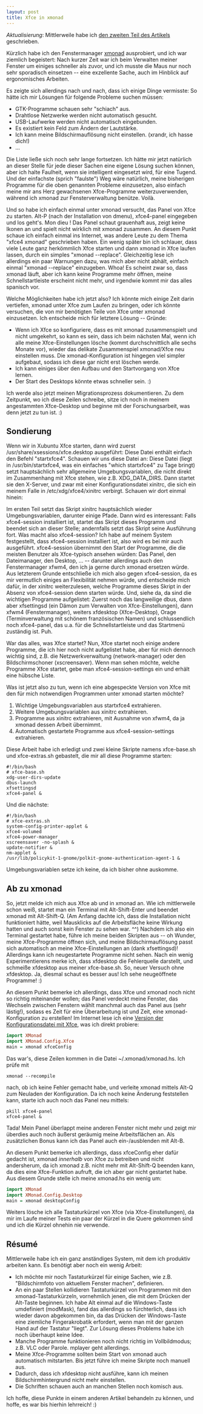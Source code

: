 ```yaml
---
layout: post
title: Xfce in xmonad
---
```


*Aktualisierung*: Mittlerweile habe ich [den zweiten Teil des Artikels](/blog/xfce-in-xmonad-pt-2.html) geschrieben.

Kürzlich habe ich den Fenstermanager [xmonad] ausprobiert, und ich war ziemlich begeistert: Nach kurzer Zeit war ich beim Verwalten meiner Fenster um einiges schneller als zuvor, und ich musste die Maus nur noch sehr sporadisch einsetzen -- eine exzellente Sache, auch im Hinblick auf ergonomisches Arbeiten.

Es zeigte sich allerdings nach und nach, dass ich einige Dinge vermisste: So hätte ich mir Lösungen für folgende Probleme suchen müssen:

- GTK-Programme schauen sehr "schiach" aus.
- Drahtlose Netzwerke werden nicht automatisch gesucht.
- USB-Laufwerke werden nicht automatisch eingebunden.
- Es existiert kein Feld zum Ändern der Lautstärke.
- Ich kann meine Bildschirmauflösung nicht einstellen. (xrandr, ich hasse dich!)
- ...

Die Liste ließe sich noch sehr lange fortsetzen. Ich hätte mir jetzt natürlich an dieser Stelle für jede dieser Sachen eine eigene Lösung suchen können, aber ich halte Faulheit, wenn sie intelligent eingesetzt wird, für eine Tugend. Und der einfachste (sprich "faulste") Weg wäre natürlich, meine bisherigen Programme für die oben genannten Probleme einzusetzen, also einfach meine mir ans Herz gewachsenen Xfce-Programme weiterzuverwenden, während ich xmonad zur Fensterverwaltung benütze. Voilà.

Und so habe ich einfach einmal unter xmonad versucht, das Panel von Xfce zu starten. Alt-P (nach der Installation von dmenu), xfce4-panel eingegeben und los geht's. Mon dieu ! Das Panel schaut grauenhaft aus, zeigt keine Ikonen an und spielt nicht wirklich mit xmonad zusammen. An diesem Punkt schaue ich einfach einmal ins Internet, was andere Leute zu dem Thema "xfce4 xmonad" geschrieben haben. Ein wenig später bin ich schlauer, dass viele Leute ganz herkömmlich Xfce starten und dann xmonad in Xfce laufen lassen, durch ein simples "xmonad --replace". Gleichzeitig lese ich allerdings ein paar Warnungen dazu, was mich aber nicht abhält, einfach einmal "xmonad --replace" einzugeben. Whoa! Es scheint zwar so, dass xmonad läuft, aber ich kann keine Programme mehr öffnen, meine Schnellstartleiste erscheint nicht mehr, und irgendwie kommt mir das alles spanisch vor.

Welche Möglichkeiten habe ich jetzt also? Ich könnte mich einige Zeit darin vertiefen, xmonad unter Xfce zum Laufen zu bringen, oder ich könnte versuchen, die von mir benötigten Teile von Xfce unter xmonad einzusetzen.
Ich entscheide mich für letztere Lösung -- Gründe:

- Wenn ich Xfce so konfiguriere, dass es mit xmonad zusammenspielt und nicht umgekehrt, so kann es sein, dass ich beim nächsten Mal, wenn ich alle meine Xfce-Einstellungen lösche (kommt durchschnittlich alle sechs Monate vor), wieder das delikate Zusammenspiel xmonad/Xfce neu einstellen muss. Die xmonad-Konfiguration ist hingegen viel simpler aufgebaut, sodass ich diese gar nicht erst löschen werde.
- Ich kann einiges über den Aufbau und den Startvorgang von Xfce lernen.
- Der Start des Desktops könnte etwas schneller sein. :)

Ich werde also jetzt meinen Migrationsprozess dokumentieren. Zu dem Zeitpunkt, wo ich diese Zeilen schreibe, sitze ich noch in meinem angestammten Xfce-Desktop und beginne mit der Forschungsarbeit, was denn jetzt zu tun ist. :)


Sondierung
----------

Wenn wir in Xubuntu Xfce starten, dann wird zuerst /usr/share/xsessions/xfce.desktop ausgeführt: Diese Datei enthält einfach den Befehl "startxfce4". Schauen wir uns diese Datei an: Diese Datei (liegt in /usr/bin/startxfce4, was ein einfaches "which startxfce4" zu Tage bringt) setzt hauptsächlich sehr allgemeine Umgebungsvariablen, die nicht direkt im Zusammenhang mit Xfce stehen, wie z.B. XDG_DATA_DIRS. Dann startet sie den X-Server, und zwar mit einer Konfigurationsdatei xinitrc, die sich ein meinem Falle in /etc/xdg/xfce4/xinitrc verbirgt. Schauen wir dort einmal hinein:

Im ersten Teil setzt das Skript xinitrc hauptsächlich wieder Umgebungsvariablen, darunter einige Pfade.
Dann wird es interessant: Falls xfce4-session installiert ist, startet das Skript dieses Programm und beendet sich an dieser Stelle; andernfalls setzt das Skript seine Ausführung fort.
Was macht also xfce4-session? Ich habe auf meinem System festgestellt, dass xfce4-session installiert ist, also wird es bei mir auch ausgeführt. xfce4-session übernimmt den Start der Programme, die die meisten Benutzer als Xfce-typisch ansehen würden: Das Panel, den Dateimanager, den Desktop, ... -- darunter allerdings auch den Fenstermanager xfwm4, den ich ja gerne durch xmonad ersetzen würde.
Aus letzterem Grunde entschließe ich mich also gegen xfce4-session, da es mir vermutlich einiges an Flexibilität nehmen würde, und entscheide mich dafür, in der xinitrc weiterzulesen, welche Programme dieses Skript in der Absenz von xfce4-session denn starten würde. Und, siehe da, da sind die wichtigen Programme aufgelistet: Zuerst noch das langweilige dbus, dann aber xfsettingsd (ein Dämon zum Verwalten von Xfce-Einstellungen), dann xfwm4 (Fenstermanager), weiters xfdesktop (Xfce-Desktop), Orage (Terminverwaltung mit schönem französischen Namen) und schlussendlich noch xfce4-panel, das u.a. für die Schnellstartleiste und das Startmenü zuständig ist. Puh.

War das alles, was Xfce startet? Nun, Xfce startet noch einige andere Programme, die ich hier noch nicht aufgelistet habe, aber für mich dennoch wichtig sind, z.B. die Netzwerkverwaltung (network-manager) oder den Bildschirmschoner (xscreensaver). Wenn man sehen möchte, welche Programme Xfce startet, gebe man xfce4-session-settings ein und erhält eine hübsche Liste.

Was ist jetzt also zu tun, wenn ich eine abgespeckte Version von Xfce mit den für mich notwendigen Programmen unter xmonad starten möchte?

1. Wichtige Umgebungsvariablen aus startxfce4 extrahieren.
2. Weitere Umgebungsvariablen aus xinitrc extrahieren.
3. Programme aus xinitrc extrahieren, mit Ausnahme von xfwm4, da ja xmonad dessen Arbeit übernimmt.
4. Automatisch gestartete Programme aus xfce4-session-settings extrahieren.

Diese Arbeit habe ich erledigt und zwei kleine Skripte namens xfce-base.sh und xfce-extras.sh gebastelt, die mir all diese Programme starten:

~~~
#!/bin/bash
# xfce-base.sh
xdg-user-dirs-update
dbus-launch
xfsettingsd
xfce4-panel &
~~~

Und die nächste:

~~~
#!/bin/bash
# xfce-extras.sh
system-config-printer-applet &
xfce4-volumed
xfce4-power-manager
xscreensaver -no-splash &
update-notifier &
nm-applet &
/usr/lib/policykit-1-gnome/polkit-gnome-authentication-agent-1 &
~~~

Umgebungsvariablen setze ich keine, da ich bisher ohne auskomme.



Ab zu xmonad
------------

So, jetzt melde ich mich aus Xfce ab und in xmonad an. Wie ich mittlerweile schon weiß, startet man ein Terminal mit Alt-Shift-Enter und beendet xmonad mit Alt-Shift-Q. (Am Anfang dachte ich, dass die Installation nicht funktioniert hätte, weil Mausklicks auf die Arbeitsfläche keine Wirkung hatten und auch sonst kein Fenster zu sehen war. ^^) Nachdem ich also ein Terminal gestartet habe, führe ich meine beiden Skripten aus -- oh Wunder, meine Xfce-Programme öffnen sich, und meine Bildschirmauflösung passt sich automatisch an meine Xfce-Einstellungen an (dank xfsettingsd)! Allerdings kann ich neugestartete Programme nicht sehen. Nach ein wenig Experimentierens merke ich, dass xfdesktop die Fehlerquelle darstellt, und schmeiße xfdesktop aus meiner xfce-base.sh. So, neuer Versuch ohne xfdesktop. Ja, diesmal schaut es besser aus! Ich sehe neugeöffnete Programme! :)

An diesem Punkt bemerke ich allerdings, dass Xfce und xmonad noch nicht so richtig miteinander wollen; das Panel verdeckt meine Fenster, das Wechseln zwischen Fenstern wählt manchmal auch das Panel aus (sehr lästig!), sodass es Zeit für eine Überarbeitung ist und Zeit, eine xmonad-Konfiguration zu erstellen! Im Internet lese ich eine [Version der Konfigurationsdatei mit Xfce](http://www.haskell.org/haskellwiki/Xmonad/Using_xmonad_in_XFCE#Using_XMonad.Config.Xfce), was ich direkt probiere:

~~~ haskell
import XMonad
import XMonad.Config.Xfce
main = xmonad xfceConfig
~~~

Das war's, diese Zeilen kommen in die Datei ~/.xmonad/xmonad.hs. Ich prüfe mit

~~~
xmonad --recompile
~~~

nach, ob ich keine Fehler gemacht habe, und verleite xmonad mittels Alt-Q zum Neuladen der Konfiguration. Da ich noch keine Änderung feststellen kann, starte ich auch noch das Panel neu mittels:

~~~
pkill xfce4-panel
xfce4-panel &
~~~

Tada! Mein Panel überlappt meine anderen Fenster nicht mehr und zeigt mir überdies auch noch äußerst geräumig meine Arbeitsflächen an. Als zusätzlichen Bonus kann ich das Panel auch ein-/ausblenden mit Alt-B.

An diesem Punkt bemerke ich allerdings, dass xfceConfig eher dafür gedacht ist, xmonad *innerhalb* von Xfce zu betreiben und nicht andersherum, da ich xmonad z.B. nicht mehr mit Alt-Shift-Q beenden kann, da dies eine Xfce-Funktion aufruft, die ich aber gar nicht gestartet habe. Aus diesem Grunde stelle ich meine xmonad.hs ein wenig um:

~~~ haskell
import XMonad
import XMonad.Config.Desktop
main = xmonad desktopConfig
~~~

Weiters lösche ich alle Tastaturkürzel von Xfce (via Xfce-Einstellungen), da mir im Laufe meiner Tests ein paar der Kürzel in die Quere gekommen sind und ich die Kürzel ohnehin nie verwende.


Résumé
------


Mittlerweile habe ich ein ganz anständiges System, mit dem ich produktiv arbeiten kann. Es benötigt aber noch ein wenig Arbeit:

- Ich möchte mir noch Tastaturkürzel für einige Sachen, wie z.B. "Bildschirmfoto von aktuellem Fenster machen", definieren.
- An ein paar Stellen kollidieren Tastaturkürzel von Programmen mit den xmonad-Tastaturkürzeln, vornehmlich jenen, die mit dem Drücken der Alt-Taste beginnen. Ich habe Alt einmal auf die Windows-Taste umdefiniert (modMask), fand das allerdings so fürchterlich, dass ich wieder davon abgekommen bin, da das Drücken der Windows-Taste eine ziemliche Fingerakrobatik erfordert, wenn man mit der ganzen Hand auf der Tastatur "liegt". Zur Lösung dieses Problems habe ich noch überhaupt keine Idee.
- Manche Programme funktionieren noch nicht richtig im Vollbildmodus; z.B. VLC oder Parole. mplayer geht allerdings.
- Meine Xfce-Programme sollten beim Start von xmonad auch automatisch mitstarten. Bis jetzt führe ich meine Skripte noch manuell aus.
- Dadurch, dass ich xfdesktop nicht ausführe, kann ich meinen Bildschirmhintergrund nicht mehr einstellen.
- Die Schriften schauen auch an manchen Stellen noch komisch aus.

Ich hoffe, diese Punkte in einem anderen Artikel behandeln zu können, und hoffe, es war bis hierhin lehrreich! :)


[xmonad]: http://xmonad.org/
